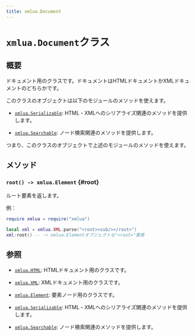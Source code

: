 ```yaml
---
title: xmlua.Document
---
```


# `xmlua.Document`クラス

## 概要

ドキュメント用のクラスです。ドキュメントはHTMLドキュメントかXMLドキュメントのどちらかです。

このクラスのオブジェクトは以下のモジュールのメソッドを使えます。

  * [`xmlua.Serializable`][serializable]: HTML・XMLへのシリアライズ関連のメソッドを提供します。

  * [`xmlua.Searchable`][searchable]: ノード検索関連のメソッドを提供します。

つまり、このクラスのオブジェクトで上述のモジュールのメソッドを使えます。

## メソッド

### `root() -> xmlua.Element` {#root}

ルート要素を返します。

例：

```lua
require xmlua = require("xmlua")

local xml = xmlua.XML.parse("<root><sub/></root>")
xml:root() -- -> xmlua.Elementオブジェクトな"<root>"要素
```

## 参照

  * [`xmlua.HTML`][html]: HTMLドキュメント用のクラスです。

  * [`xmlua.XML`][xml]: XMLドキュメント用のクラスです。

  * [`xmlua.Element`][element]: 要素ノード用のクラスです。

  * [`xmlua.Serializable`][serializable]: HTML・XMLへのシリアライズ関連のメソッドを提供します。

  * [`xmlua.Searchable`][searchable]: ノード検索関連のメソッドを提供します。


[html]:html.html

[xml]:xml.html

[element]:element.html

[serializable]:serializable.html

[searchable]:searchable.html
